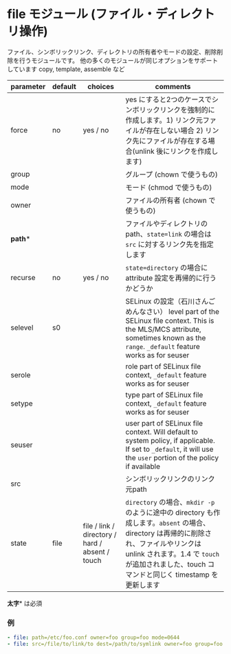 # file モジュール (ファイル・ディレクトリ操作)

ファイル、シンボリックリンク、ディレクトリの所有者やモードの設定、削除削除を行うモジュールです。 他の多くのモジュールが同じオプションをサポートしています copy, template, assemble など

parameter | default | choices | comments
----------|---------|---------|----------
force | no | yes / no | yes にすると2つのケースでシンボリックリンクを強制的に作成します。1) リンク元ファイルが存在しない場合 2) リンク先にファイルが存在する場合(unlink 後にリンクを作成します)
group | | | グループ (chown で使うもの)
mode | | | モード (chmod で使うもの)
owner | | | ファイルの所有者 (chown で使うもの)
**path*** | | | ファイルやディレクトリのpath、`state=link` の場合は `src` に対するリンク先を指定します
recurse | no | yes / no | `state=directory` の場合に attribute 設定を再帰的に行うかどうか
selevel | s0 | | SELinux の設定（石川さんごめんなさい） level part of the SELinux file context. This is the MLS/MCS attribute, sometimes known as the `range`. `_default` feature works as for seuser
serole | | | role part of SELinux file context, `_default` feature works as for seuser
setype | | | type part of SELinux file context, `_default` feature works as for seuser
seuser | | | user part of SELinux file context. Will default to system policy, if applicable. If set to `_default`, it will use the `user` portion of the policy if available
src | | | シンボリックリンクのリンク元path
state | file | file / link / directory / hard / absent / touch | `directory` の場合、`mkdir -p` のように途中の directory も作成します。`absent` の場合、directory は再帰的に削除され、ファイルやリンクは unlink されます。1.4 で `touch` が追加されました、touch コマンドと同じく timestamp を更新します

**太字*** は必須

### 例
```yml
- file: path=/etc/foo.conf owner=foo group=foo mode=0644
- file: src=/file/to/link/to dest=/path/to/symlink owner=foo group=foo state=link
```